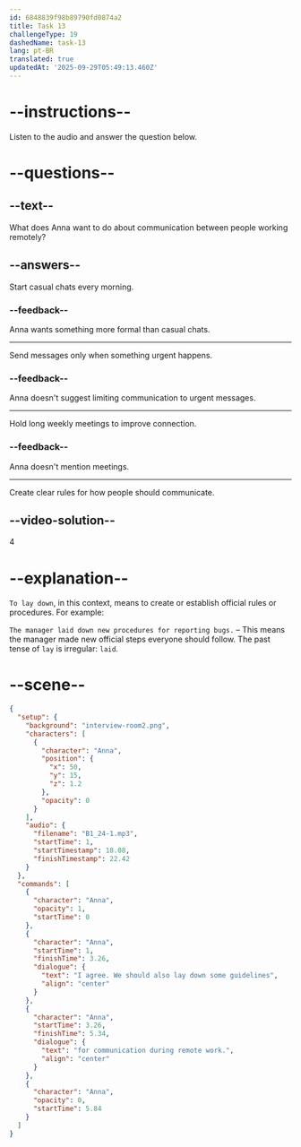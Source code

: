 ```yaml
---
id: 6848839f98b89790fd0874a2
title: Task 13
challengeType: 19
dashedName: task-13
lang: pt-BR
translated: true
updatedAt: '2025-09-29T05:49:13.460Z'
---
```


<!-- (Audio) Anna: I agree. We should also lay down some guidelines for communication during remote work. -->

# --instructions--

Listen to the audio and answer the question below.

# --questions--

## --text--

What does Anna want to do about communication between people working remotely?

## --answers--

Start casual chats every morning.

### --feedback--

Anna wants something more formal than casual chats.

---

Send messages only when something urgent happens.

### --feedback--

Anna doesn't suggest limiting communication to urgent messages.

---

Hold long weekly meetings to improve connection.

### --feedback--

Anna doesn't mention meetings.

---

Create clear rules for how people should communicate.

## --video-solution--

4

# --explanation--

`To lay down`, in this context, means to create or establish official rules or procedures. For example:

`The manager laid down new procedures for reporting bugs.` – This means the manager made new official steps everyone should follow. The past tense of `lay` is irregular: `laid`.

# --scene--

```json
{
  "setup": {
    "background": "interview-room2.png",
    "characters": [
      {
        "character": "Anna",
        "position": {
          "x": 50,
          "y": 15,
          "z": 1.2
        },
        "opacity": 0
      }
    ],
    "audio": {
      "filename": "B1_24-1.mp3",
      "startTime": 1,
      "startTimestamp": 18.08,
      "finishTimestamp": 22.42
    }
  },
  "commands": [
    {
      "character": "Anna",
      "opacity": 1,
      "startTime": 0
    },
    {
      "character": "Anna",
      "startTime": 1,
      "finishTime": 3.26,
      "dialogue": {
        "text": "I agree. We should also lay down some guidelines",
        "align": "center"
      }
    },
    {
      "character": "Anna",
      "startTime": 3.26,
      "finishTime": 5.34,
      "dialogue": {
        "text": "for communication during remote work.",
        "align": "center"
      }
    },
    {
      "character": "Anna",
      "opacity": 0,
      "startTime": 5.84
    }
  ]
}
```
